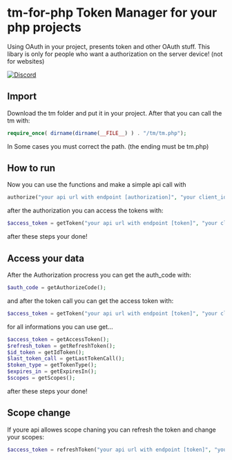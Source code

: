# tm-for-php Token Manager for your php projects
Using OAuth in your project, presents token and other OAuth stuff. This libary is only for people who want a authorization on the server device! (not for websites)

[![Discord](https://img.shields.io/discord/690934524955197471?label=Discord&logo=discord)](https://discord.gg/MFhh5XEM2b)

## Import
Download the tm folder and put it in your project.
After that you can call the tm with:
```php
require_once( dirname(dirname(__FILE__) ) . "/tm/tm.php");
```
In Some cases you must correct the path. (the ending must be tm.php)
## How to run
Now you can use the functions and make a simple api call with
```php
authorize("your api url with endpoint [authorization]", "your client_id", "your scopes");
```
after the authorization you can access the tokens with:
```php
$access_token = getToken("your api url with endpoint [token]", "your client_id", "your client_secret");
```
after these steps your done!
## Access your data
After the Authorization procress you can get the auth_code with:
```php
$auth_code = getAuthorizeCode();
```
and after the token call you can get the access token with:
```php
$access_token = getToken("your api url with endpoint [token]", "your client_id", "your client_secret");
```
for all informations you can use get...
```php
$access_token = getAccessToken();
$refresh_token = getRefreshToken();
$id_token = getIdToken();
$last_token_call = getLastTokenCall();
$token_type = getTokenType();
$expires_in = getExpiresIn();
$scopes = getScopes();
```
after these steps your done!
## Scope change
If youre api allowes scope chaning you can refresh the token and change your scopes:
```php
$access_token = refreshToken("your api url with endpoint [token]", "your client_id", "your client_secret", "new scopes");
```
